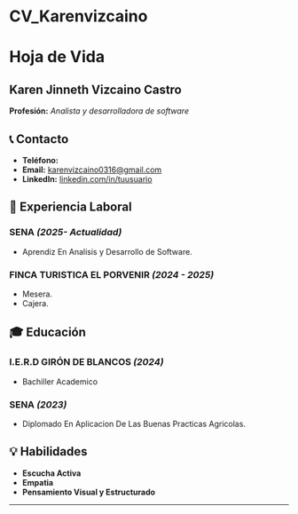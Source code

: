 # CV_Karenvizcaino
# Hoja de Vida

## Karen Jinneth Vizcaino Castro
**Profesión:** _Analista y desarrolladora de software_

## 📞 Contacto
- **Teléfono:** 
- **Email:** [karenvizcaino0316@gmail.com](mailto:correo@ejemplo.com)
- **LinkedIn:** [linkedin.com/in/tuusuario](www.linkedin.com/in/karen-vizcaino-84a824370)

## 🏢 Experiencia Laboral
### **SENA** _(2025- Actualidad)_
- Aprendiz En Analisis y Desarrollo de Software.

### **FINCA TURISTICA EL PORVENIR** _(2024 - 2025)_
- Mesera.
- Cajera.

## 🎓 Educación
### **I.E.R.D GIRÓN DE BLANCOS** _(2024)_
- Bachiller Academico
### **SENA** _(2023)_
- Diplomado En Aplicacion De Las Buenas Practicas Agricolas.

## 💡 Habilidades
- **Escucha Activa**
- **Empatia**
- **Pensamiento Visual y Estructurado**

---


